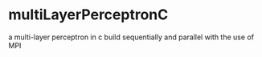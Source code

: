 # multiLayerPerceptronC
a multi-layer perceptron in c build sequentially and parallel with the use of MPI
